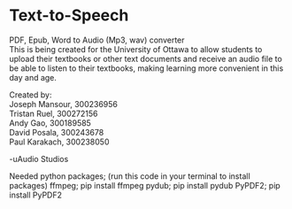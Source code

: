 # Text-to-Speech
PDF, Epub, Word to Audio (Mp3, wav) converter  
This is being created for the University of Ottawa to allow students to upload their textbooks or other text documents and receive an audio file to be able to listen to their textbooks, making learning more convenient in this day and age.  
  
Created by:  
Joseph Mansour, 300236956  
Tristan Ruel, 300272156  
Andy Gao, 300189585  
David Posala, 300243678  
Paul Karakach, 300238050  
  
-uAudio Studios

Needed python packages; (run this code in your terminal to install packages)
ffmpeg; pip install ffmpeg
pydub; pip install pydub
PyPDF2; pip install PyPDF2


